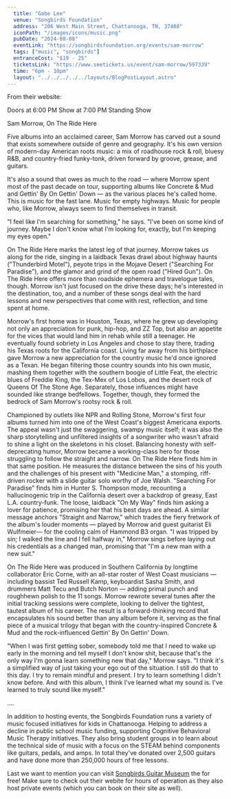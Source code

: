 ```yaml
---
  title: "Gabe Lee"
  venue: "Songbirds Foundation"
  address: "206 West Main Street, Chattanooga, TN, 37408"
  iconPath: "/images/icons/music.png"
  pubDate: "2024-08-08"
  eventLink: "https://songbirdsfoundation.org/events/sam-morrow"
  tags: ["music", "songbirds"]
  entranceCost: "$19 - 25"
  ticketsLink: "https://www.seetickets.us/event/sam-morrow/597339"
  time: "6pm - 10pm"
  layout: "../../../../../layouts/BlogPostLayout.astro"
---
```


From their website:

Doors at 6:00 PM
Show at 7:00 PM
Standing Show

Sam Morrow, On The Ride Here 

Five albums into an acclaimed career, Sam Morrow has carved out a sound that exists somewhere outside of genre and geography. It's his own version of modern-day American roots music: a mix of roadhouse rock & roll, bluesy R&B, and country-fried funky-tonk, driven forward by groove, grease, and guitars. 

It's also a sound that owes as much to the road — where Morrow spent most of the past decade on tour, supporting albums like Concrete & Mud and Gettin' By On Gettin' Down — as the various places he's called home. This is music for the fast lane. Music for empty highways. Music for people who, like Morrow, always seem to find themselves in transit. 

"I feel like I'm searching for something," he says. "I've been on some kind of journey. Maybe I don't know what I'm looking for, exactly, but I'm keeping my eyes open." 

On The Ride Here marks the latest leg of that journey. Morrow takes us along for the ride, singing in a laidback Texas drawl about highway haunts ("Thunderbird Motel"), peyote trips in the Mojave Desert ("Searching For Paradise"), and the glamor and grind of the open road ("Hired Gun"). On The Ride Here offers more than roadside ephemera and travelogue tales, though. Morrow isn't just focused on the drive these days; he's interested in the destination, too, and a number of these songs deal with the hard lessons and new perspectives that come with rest, reflection, and time spent at home. 

Morrow's first home was in Houston, Texas, where he grew up developing not only an appreciation for punk, hip-hop, and ZZ Top, but also an appetite for the vices that would land him in rehab while still a teenager. He eventually found sobriety in Los Angeles and chose to stay there, trading his Texas roots for the California coast. Living far away from his birthplace gave Morrow a new appreciation for the country music he'd once ignored as a Texan. He began filtering those country sounds into his own music, mashing them together with the southern boogie of Little Feat, the electric blues of Freddie King, the Tex-Mex of Los Lobos, and the desert rock of Queens Of The Stone Age. Separately, those influences might have sounded like strange bedfellows. Together, though, they formed the bedrock of Sam Morrow's rootsy rock & roll. 

Championed by outlets like NPR and Rolling Stone, Morrow's first four albums turned him into one of the West Coast's biggest Americana exports. The appeal wasn't just the swaggering, swampy music itself; it was also the sharp storytelling and unfiltered insights of a songwriter who wasn't afraid to shine a light on the skeletons in his closet. Balancing honesty with self-deprecating humor, Morrow became a working-class hero for those struggling to follow the straight and narrow. On The Ride Here finds him in that same position. He measures the distance between the sins of his youth and the challenges of his present with "Medicine Man," a stomping, riff-driven rocker with a slide guitar solo worthy of Joe Walsh. "Searching For Paradise" finds him in Hunter S. Thompson mode, recounting a hallucinogenic trip in the California desert over a backdrop of greasy, East L.A. country-funk. The loose, laidback "On My Way" finds him asking a lover for patience, promising her that his best days are ahead. A similar message anchors "Straight and Narrow," which trades the fiery fretwork of the album's louder moments — played by Morrow and guest guitarist Eli Wulfmeier— for the cooling calm of Hammond B3 organ. "I was tripped by sin; I walked the line and I fell halfway in," Morrow sings before laying out his credentials as a changed man, promising that "I'm a new man with a new suit." 

On The Ride Here was produced in Southern California by longtime collaborator Eric Corne, with an all-star roster of West Coast musicians — including bassist Ted Russell Kamp, keyboardist Sasha Smith, and drummers Matt Tecu and Butch Norton — adding primal punch and roughhewn polish to the 11 songs. Morrow rewrote several tunes after the initial tracking sessions were complete, looking to deliver the tightest, tautest album of his career. The result is a forward-thinking record that encapsulates his sound better than any album before it, serving as the final piece of a musical trilogy that began with the country-inspired Concrete & Mud and the rock-influenced Gettin' By On Gettin' Down. 

"When I was first getting sober, somebody told me that I need to wake up early in the morning and tell myself I don't know shit, because that's the only way I'm gonna learn something new that day," Morrow says. "I think it's a simplified way of just taking your ego out of the situation. I still do that to this day. I try to remain mindful and present. I try to learn something I didn't know before. And with this album, I think I've learned what my sound is. I've learned to truly sound like myself." 

....

In addition to hosting events, the Songbirds Foundation runs a variety of music focused initiatives for kids in Chattanooga. Helping to address a decline in public school music funding, supporting Cognitive Behavioral Music Therapy initiatives. They also bring student groups in to learn about the technical side of music with a focus on the STEAM behind components like guitars, pedals, and amps. In total they've donated over 2,500 guitars and have done more than 250,000 hours of free lessons. 

Last we want to mention you can visit <a href="https://songbirdsfoundation.org/museum/" target="_blank">Songbirds Guitar Museum</a> the for free! Make sure to check out their webite for hours of operation as they also host private events (which you can book on their site as well).